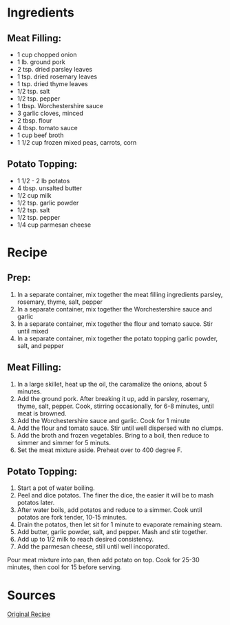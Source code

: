 # Ingredients

## Meat Filling:
* 1 cup chopped onion
* 1 lb. ground pork
* 2 tsp. dried parsley leaves
* 1 tsp. dried rosemary leaves
* 1 tsp. dried thyme leaves
* 1/2 tsp. salt
* 1/2 tsp. pepper
* 1 tbsp. Worchestershire sauce
* 3 garlic cloves, minced
* 2 tbsp. flour
* 4 tbsp. tomato sauce
* 1 cup beef broth
* 1 1/2 cup frozen mixed peas, carrots, corn

## Potato Topping:
* 1 1/2 - 2 lb potatos
* 4 tbsp. unsalted butter
* 1/2 cup milk
* 1/2 tsp. garlic powder
* 1/2 tsp. salt
* 1/2 tsp. pepper
* 1/4 cup parmesan cheese

# Recipe

## Prep:
1. In a separate container, mix together the meat filling ingredients parsley, rosemary, thyme, salt, pepper
2. In a separate container, mix together the Worchestershire sauce and garlic
3. In a separate container, mix together the flour and tomato sauce. Stir until mixed
4. In a separate container, mix together the potato topping garlic powder, salt, and pepper

## Meat Filling:
1. In a large skillet, heat up the oil, the caramalize the onions, about 5 minutes.
2. Add the ground pork. After breaking it up, add in parsley, rosemary, thyme, salt, pepper. Cook, stirring occasionally, for 6-8 minutes, until meat is browned.
3. Add the Worchestershire sauce and garlic. Cook for 1 minute
4. Add the flour and tomato sauce. Stir until well dispersed with no clumps.
5. Add the broth and frozen vegetables. Bring to a boil, then reduce to simmer and simmer for 5 minuts.
6. Set the meat mixture aside. Preheat over to 400 degree F.

## Potato Topping:
1. Start a pot of water boiling.
2. Peel and dice potatos. The finer the dice, the easier it will be to mash potatos later.
3. After water boils, add potatos and reduce to a simmer. Cook until potatos are fork tender, 10-15 minutes.
4. Drain the potatos, then let sit for 1 minute to evaporate remaining steam.
5. Add butter, garlic powder, salt, and pepper. Mash and stir together.
6. Add up to 1/2 milk to reach desired consistency.
7. Add the parmesan cheese, still until well incoporated.

Pour meat mixture into pan, then add potato on top.
Cook for 25-30 minutes, then cool for 15 before serving.

# Sources
[Original Recipe](https://www.thewholesomedish.com/the-best-classic-shepherds-pie/)
